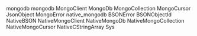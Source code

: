 mongodb
 mongodb
  MongoClient
  MongoDb
  MongoCollection
  MongoCursor
  JsonObject
  MongoError
 native_mongodb
  BSONError
  BSONObjectId
  NativeBSON
  NativeMongoClient
  NativeMongoDb
  NativeMongoCollection
  NativeMongoCursor
  NativeCStringArray
  Sys
